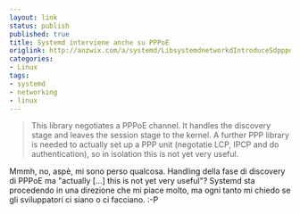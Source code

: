 ```yaml
---
layout: link
status: publish
published: true
title: Systemd interviene anche su PPPoE
origlink: http://anzwix.com/a/systemd/LibsystemdnetworkdIntroduceSdpppoeLibrary
categories:
- Linux
tags:
- systemd
- networking
- linux
---
```


> This library negotiates a PPPoE channel. It handles the discovery stage and leaves the session stage to the kernel. A further PPP library is needed to actually set up a PPP unit (negotatie LCP, IPCP and do authentication), so in isolation this is not yet very useful.

Mmmh, no, aspè, mi sono perso qualcosa. Handling della fase di discovery di PPPoE ma "actually [...] this is not yet very useful"? Systemd sta procedendo in una direzione che mi piace molto, ma ogni tanto mi chiedo se gli sviluppatori ci siano o ci facciano. :-P

